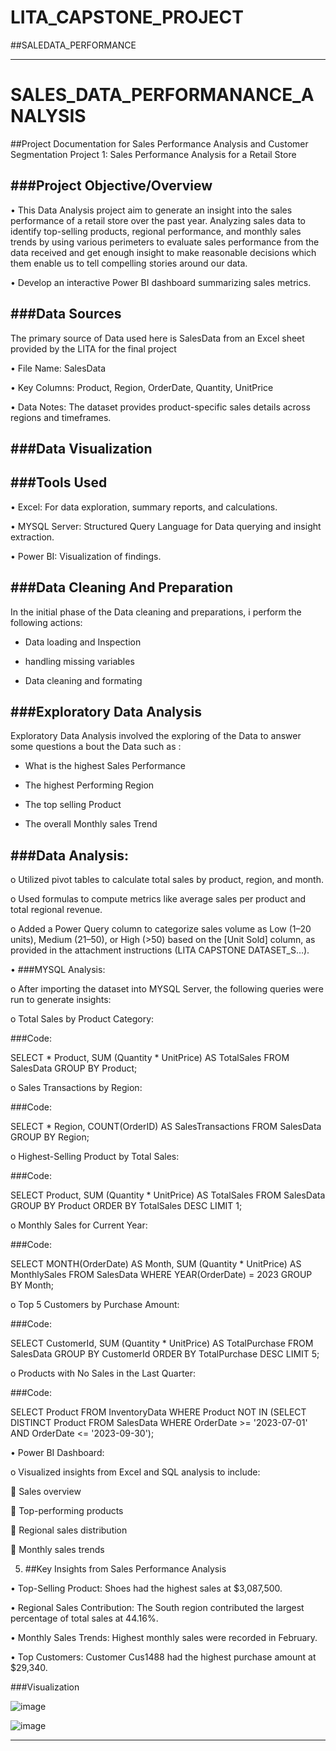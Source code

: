 # LITA_CAPSTONE_PROJECT

##SALEDATA_PERFORMANCE
___

# SALES_DATA_PERFORMANANCE_ANALYSIS

##Project Documentation for Sales Performance Analysis and Customer Segmentation
Project 1: Sales Performance Analysis for a Retail Store


###Project Objective/Overview
---
•	This Data Analysis project aim to generate an insight into the sales performance of a retail store over the past year. Analyzing sales data to identify top-selling products, regional performance, and monthly sales trends by using various perimeters to evaluate sales performance from the data received and get enough insight to make reasonable decisions which them enable us to tell compelling stories around our data. 

•	Develop an interactive Power BI dashboard summarizing sales metrics.


 ###Data Sources
---
   The primary source of Data used here is SalesData from an Excel sheet provided by the LITA for the final project

•	File Name: SalesData

•	Key Columns: Product, Region, OrderDate, Quantity, UnitPrice

•	Data Notes: The dataset provides product-specific sales details across regions and timeframes.

###Data Visualization
---



 ###Tools Used
---
•	Excel: For data exploration, summary reports, and calculations.

•	MYSQL Server: Structured Query Language for Data querying and insight extraction.

•	Power BI: Visualization of findings.


 ###Data Cleaning And Preparation
---
In the initial phase of the Data cleaning and preparations, i perform the following actions:

- Data loading and Inspection

- handling missing variables

- Data cleaning and formating


 ###Exploratory Data Analysis
---
Exploratory Data Analysis  involved the exploring of the Data to answer some questions a bout the Data such as :

- What is the highest Sales Performance

- The highest Performing Region

- The top selling Product

- The overall Monthly sales Trend

###Data Analysis:
---
o	Utilized pivot tables to calculate total sales by product, region, and month.

o	Used formulas to compute metrics like average sales per product and total regional revenue.

o	Added a Power Query column to categorize sales volume as Low (1–20 units), Medium (21–50), or High (>50) based on the [Unit Sold] column, as provided in the attachment instructions (LITA CAPSTONE DATASET_S…).


•	###MYSQL Analysis:

o	After importing the dataset into MYSQL Server, the following queries were run to generate insights:

o	Total Sales by Product Category:


###Code:

SELECT * Product, SUM (Quantity * UnitPrice) AS TotalSales FROM SalesData GROUP BY Product;

o	Sales Transactions by Region:


###Code:

SELECT * Region, COUNT(OrderID) AS SalesTransactions FROM SalesData GROUP BY Region;

o	Highest-Selling Product by Total Sales:

###Code:

SELECT Product, SUM (Quantity * UnitPrice) AS TotalSales FROM SalesData GROUP BY Product ORDER BY TotalSales DESC LIMIT 1;

o	Monthly Sales for Current Year:

###Code:

SELECT MONTH(OrderDate) AS Month, SUM (Quantity * UnitPrice) AS MonthlySales FROM SalesData WHERE YEAR(OrderDate) = 2023 GROUP BY Month;

o	Top 5 Customers by Purchase Amount:

###Code:

SELECT CustomerId, SUM (Quantity * UnitPrice) AS TotalPurchase FROM SalesData GROUP BY CustomerId ORDER BY TotalPurchase DESC LIMIT 5;

o	Products with No Sales in the Last Quarter:

###Code:

SELECT Product FROM InventoryData WHERE Product NOT IN (SELECT DISTINCT Product FROM SalesData WHERE OrderDate >= '2023-07-01' AND OrderDate <= '2023-09-30');

•	Power BI Dashboard:

o	Visualized insights from Excel and SQL analysis to include:

	Sales overview

	Top-performing products

	Regional sales distribution

	Monthly sales trends


5. ##Key Insights from Sales Performance Analysis

•	Top-Selling Product: Shoes had the highest sales at $3,087,500.

•	Regional Sales Contribution: The South region contributed the largest percentage of total sales at 44.16%.

•	Monthly Sales Trends: Highest monthly sales were recorded in February.

•	Top Customers: Customer Cus1488 had the highest purchase amount at $29,340.

###Visualization

![image](https://github.com/user-attachments/assets/7665aba5-87fe-4747-9a7f-7751b900a282)

![image](https://github.com/user-attachments/assets/a1254629-bc8f-4059-ba8e-d982e78af50b)





________________________________________


